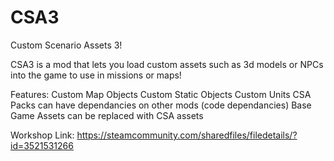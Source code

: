 # CSA3
Custom Scenario Assets 3!

CSA3 is a mod that lets you load custom assets such as 3d models or NPCs into the game to use in missions or maps!

Features:
Custom Map Objects
Custom Static Objects
Custom Units
CSA Packs can have dependancies on other mods (code dependancies)
Base Game Assets can be replaced with CSA assets

Workshop Link: https://steamcommunity.com/sharedfiles/filedetails/?id=3521531266
